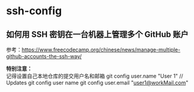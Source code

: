 # ssh-config

## 如何用 SSH 密钥在一台机器上管理多个 GitHub 账户
参考：https://www.freecodecamp.org/chinese/news/manage-multiple-github-accounts-the-ssh-way/





**特别注意：**  
记得设置自己本地仓库的提交用户名和邮箱
git config user.name "User 1"   // Updates git config user name
git config user.email "user1@workMail.com"
